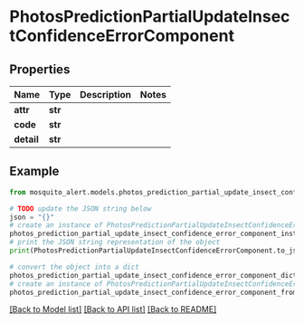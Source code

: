 # PhotosPredictionPartialUpdateInsectConfidenceErrorComponent


## Properties

Name | Type | Description | Notes
------------ | ------------- | ------------- | -------------
**attr** | **str** |  | 
**code** | **str** |  | 
**detail** | **str** |  | 

## Example

```python
from mosquito_alert.models.photos_prediction_partial_update_insect_confidence_error_component import PhotosPredictionPartialUpdateInsectConfidenceErrorComponent

# TODO update the JSON string below
json = "{}"
# create an instance of PhotosPredictionPartialUpdateInsectConfidenceErrorComponent from a JSON string
photos_prediction_partial_update_insect_confidence_error_component_instance = PhotosPredictionPartialUpdateInsectConfidenceErrorComponent.from_json(json)
# print the JSON string representation of the object
print(PhotosPredictionPartialUpdateInsectConfidenceErrorComponent.to_json())

# convert the object into a dict
photos_prediction_partial_update_insect_confidence_error_component_dict = photos_prediction_partial_update_insect_confidence_error_component_instance.to_dict()
# create an instance of PhotosPredictionPartialUpdateInsectConfidenceErrorComponent from a dict
photos_prediction_partial_update_insect_confidence_error_component_from_dict = PhotosPredictionPartialUpdateInsectConfidenceErrorComponent.from_dict(photos_prediction_partial_update_insect_confidence_error_component_dict)
```
[[Back to Model list]](../README.md#documentation-for-models) [[Back to API list]](../README.md#documentation-for-api-endpoints) [[Back to README]](../README.md)


